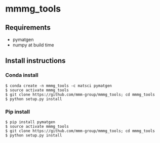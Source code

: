# mmmg_tools

## Requirements
* pymatgen
* numpy at build time

## Install instructions
### Conda install
```
$ conda create -n mmmg_tools -c matsci pymatgen
$ source activate mmmg_tools
$ git clone https://github.com/mmm-group/mmmg_tools; cd mmmg_tools
$ python setup.py install
```

### Pip install
```
$ pip install pymatgen 
$ source activate mmmg_tools
$ git clone https://github.com/mmm-group/mmmg_tools; cd mmmg_tools
$ python setup.py install
```
